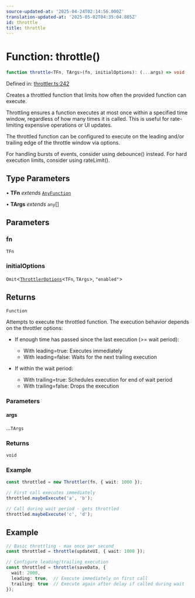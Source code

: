 ```yaml
---
source-updated-at: '2025-04-24T02:14:56.000Z'
translation-updated-at: '2025-05-02T04:35:04.885Z'
id: throttle
title: throttle
---
```


<!-- DO NOT EDIT: this page is autogenerated from the type comments -->

# Function: throttle()

```ts
function throttle<TFn, TArgs>(fn, initialOptions): (...args) => void
```

Defined in: [throttler.ts:242](https://github.com/TanStack/pacer/blob/main/packages/pacer/src/throttler.ts#L242)

Creates a throttled function that limits how often the provided function can execute.

Throttling ensures a function executes at most once within a specified time window,
regardless of how many times it is called. This is useful for rate-limiting
expensive operations or UI updates.

The throttled function can be configured to execute on the leading and/or trailing
edge of the throttle window via options.

For handling bursts of events, consider using debounce() instead. For hard execution
limits, consider using rateLimit().

## Type Parameters

• **TFn** *extends* [`AnyFunction`](../type-aliases/anyfunction.md)

• **TArgs** *extends* `any`[]

## Parameters

### fn

`TFn`

### initialOptions

`Omit`\<[`ThrottlerOptions`](../interfaces/throttleroptions.md)\<`TFn`, `TArgs`\>, `"enabled"`\>

## Returns

`Function`

Attempts to execute the throttled function. The execution behavior depends on the throttler options:

- If enough time has passed since the last execution (>= wait period):
  - With leading=true: Executes immediately
  - With leading=false: Waits for the next trailing execution

- If within the wait period:
  - With trailing=true: Schedules execution for end of wait period
  - With trailing=false: Drops the execution

### Parameters

#### args

...`TArgs`

### Returns

`void`

### Example

```ts
const throttled = new Throttler(fn, { wait: 1000 });

// First call executes immediately
throttled.maybeExecute('a', 'b');

// Call during wait period - gets throttled
throttled.maybeExecute('c', 'd');
```

## Example

```ts
// Basic throttling - max once per second
const throttled = throttle(updateUI, { wait: 1000 });

// Configure leading/trailing execution
const throttled = throttle(saveData, {
  wait: 2000,
  leading: true,  // Execute immediately on first call
  trailing: true  // Execute again after delay if called during wait
});
```
